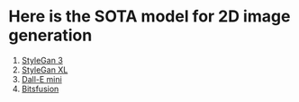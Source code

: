 # Here is the SOTA model for 2D image generation
1. [StyleGan 3](https://github.com/Locutusborg/AR2IL/blob/main/SOTA%20models/2D%20models/Image%20generation/StyleGan%203)
2. [StyleGan XL](https://github.com/Locutusborg/AR2IL/blob/main/SOTA%20models/2D%20models/Image%20generation/StyleGan%20XL.md)
3. [Dall-E mini](https://github.com/Locutusborg/AR2IL/blob/main/SOTA%20models/2D%20models/Image%20generation/Dall-E%20mini.md)
4. [Bitsfusion](https://github.com/Locutusborg/AR2IL/blob/main/SOTA%20models/2D%20models/Image%20generation/Bitsfusion.md)
